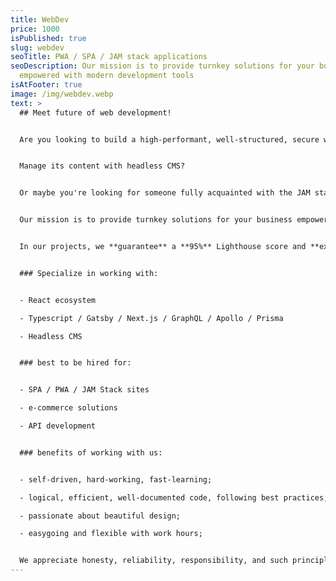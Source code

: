 ```yaml
---
title: WebDev
price: 1000
isPublished: true
slug: webdev
seoTitle: PWA / SPA / JAM stack applications
seoDescription: Our mission is to provide turnkey solutions for your business
  empowered with modern development tools
isAtFooter: true
image: /img/webdev.webp
text: >
  ## Meet future of web development!


  Are you looking to build a high-performant, well-structured, secure web application? 


  Manage its content with headless CMS?


  Or maybe you're looking for someone fully acquainted with the JAM stack?


  Our mission is to provide turnkey solutions for your business empowered with modern development tools. Such an approach grants excellent performance and great SEO, helps you gain new visitors, and provides an intuitive and seamless experience.


  In our projects, we **guarantee** a **95%** Lighthouse score and **excellent** Web Vitals.


  ### Specialize in working with:


  - React ecosystem

  - Typescript / Gatsby / Next.js / GraphQL / Apollo / Prisma

  - Headless CMS


  ### best to be hired for:


  - SPA / PWA / JAM Stack sites

  - e-commerce solutions

  - API development


  ### benefits of working with us:


  - self-driven, hard-working, fast-learning;

  - logical, efficient, well-documented code, following best practices;

  - passionate about beautiful design;

  - easygoing and flexible with work hours;


  We appreciate honesty, reliability, responsibility, and such principles follow in workflow.
---
```

